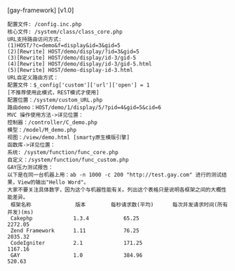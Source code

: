 [gay-framework] [v1.0]

    配置文件: /config.inc.php
    核心文件: /system/class/class_core.php
    URL支持路由访问方式:
    (1)HOST/?c=demo&f=display&id=3&gid=5
    (2)[Rewrite] HOST/demo/display/?id=3&gid=5
    (3)[Rewrite] HOST/demo/display/id-3/gid-5
    (4)[Rewrite] HOST/demo/display/id-3/gid-5.html
    (5)[Rewrite] HOST/demo-display-id-3.html
    URL自定义路由方式：
    配置文件：$_config['custom']['url']['open'] = 1
    [不推荐使用此模式，REST模式才使用]
    配置位置：/system/custom_URL.php
    路由demo：HOST/demo/1/display/5/?pid=4&gid=5&cid=6
    MVC 操作使用方法->详见位置：
    控制器：/controller/C_demo.php
    模型：/model/M_demo.php
    视图：/view/demo.html [smarty原生模版引擎]
    函数库->详见位置：
    系统: /system/function/func_core.php
    自定义：/system/function/func_custom.php
    GAY压力测试报告：
    以下是在同一台机器上用：ab -n 1000 -c 200 "http://test.gay.com" 进行的测试结果，View的输出"Hello Word"。
    大家不要关注具体数字，因为这个与机器性能有关。列出这个表格只是说明各框架之间的大概性能差异。
     框架名称 	           版本 	     每秒请求数(平均) 	    每次并发请求时间(所有并发)(ms)
     Cakephp 	         1.3.4 	         65.25 	                     2272.05
     Zend Framework      1.11 	         76.25 	                     2035.32
     CodeIgniter 	     2.1 	         171.25 	                 1167.16
     GAY 	             1.0 	         384.96 	                 520.63
